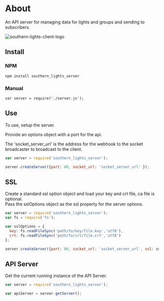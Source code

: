 # About
An API server for managing data for lights and groups and sending to subscribers.

![southern-lights-client-logo](https://fooseindustries.com/hosted/southern-lights.jpg)

## Install

### NPM

```npm install southern_lights_server```

### Manual

```var server = require('./server.js'); ```

## Use

To use, setup the server.  

Provide an options object with a port for the api.

The 'socket_server_url' is the address for the webhook to the socket broadcaster to broadcast to the client.

```js
var server = require('southern_lights_server');

server.createServer({port: 80, socket_url: 'socket_server_url' });
```

## SSL

Create a standard ssl option object and load your key and crt file, ca file is optional.  
Pass the sslOptions object as the ssl property for the server options.

```js
var server = require('southern_lights_server');
var fs = require('fs');

var sslOptions = {
  key: fs.readFileSync('path/to/key/file.key','utf8'),
  crt: fs.readFileSync('path/to/crt/file.crt','utf8')
};

server.createServer({port: 80, socket_url: 'socket_server_url', ssl: sslOptions });
```

## API Server

Get the current running instance of the API Server.

```js
var server = require('southern_lights_server');

var apiServer = server.getServer();
```




